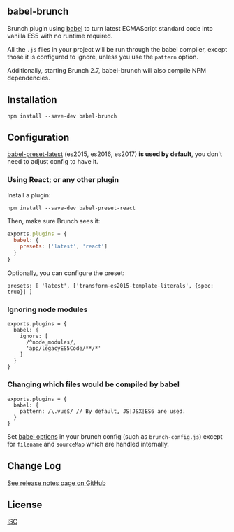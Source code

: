## babel-brunch

Brunch plugin using [babel](https://github.com/babel/babel) to turn latest
ECMAScript standard code into vanilla ES5 with no runtime required.

All the `.js` files in your project will be run through the babel compiler,
except those it is configured to ignore, unless you use the `pattern` option.

Additionally, starting Brunch 2.7, babel-brunch will also compile NPM dependencies.

## Installation

`npm install --save-dev babel-brunch`

## Configuration

[babel-preset-latest](https://babeljs.io/docs/plugins/preset-latest/) (es2015, es2016, es2017) **is used by default**, you don't need to adjust config to have it.

### Using React; or any other plugin

Install a plugin:

```
npm install --save-dev babel-preset-react
```

Then, make sure Brunch sees it:

```javascript
exports.plugins = {
  babel: {
    presets: ['latest', 'react']
  }
}
```

Optionally, you can configure the preset:

`presets: [ 'latest', ['transform-es2015-template-literals', {spec: true}] ]`


### Ignoring node modules

```
exports.plugins = {
  babel: {
    ignore: [
      /^node_modules/,
      'app/legacyES5Code/**/*'
    ]
  }
}
```

### Changing which files would be compiled by babel

```
exports.plugins = {
  babel: {
    pattern: /\.vue$/ // By default, JS|JSX|ES6 are used.
  }
}
```

Set [babel options](https://babeljs.io/docs/usage/options) in your brunch
config (such as `brunch-config.js`) except for `filename` and `sourceMap`
which are handled internally.

## Change Log
[See release notes page on GitHub](https://github.com/babel/babel-brunch/releases)

## License

[ISC](https://raw.github.com/babel/babel-brunch/master/LICENSE)
